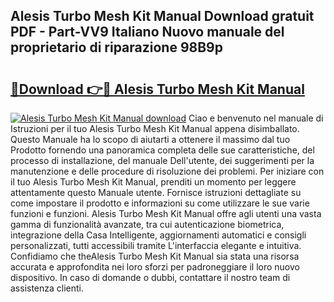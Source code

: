 ## Alesis Turbo Mesh Kit Manual Download gratuit PDF - Part-VV9 Italiano Nuovo manuale del proprietario di riparazione 98B9p

# <h2><a href="http://dfd3el.blite.top/?on=Alesis+Turbo+Mesh+Kit+Manual">🔗Download 👉🔴 Alesis Turbo Mesh Kit Manual</a></h2>

[![Alesis Turbo Mesh Kit Manual download](https://i.imgur.com/lujVjoI.png)](http://dfd3el.blite.top/?on=Alesis+Turbo+Mesh+Kit+Manual)
Ciao e benvenuto nel manuale di Istruzioni per il tuo Alesis Turbo Mesh Kit Manual appena disimballato. Questo Manuale ha lo scopo di aiutarti a ottenere il massimo dal tuo Prodotto fornendo una panoramica completa delle sue caratteristiche, del processo di installazione, del manuale Dell'utente, dei suggerimenti per la manutenzione e delle procedure di risoluzione dei problemi. Per iniziare con il tuo Alesis Turbo Mesh Kit Manual, prenditi un momento per leggere attentamente questo Manuale utente. Fornisce istruzioni dettagliate su come impostare il prodotto e informazioni su come utilizzare le sue varie funzioni e funzioni. Alesis Turbo Mesh Kit Manual offre agli utenti una vasta gamma di funzionalità avanzate, tra cui autenticazione biometrica, integrazione della Casa Intelligente, aggiornamenti automatici e consigli personalizzati, tutti accessibili tramite L'interfaccia elegante e intuitiva. Confidiamo che theAlesis Turbo Mesh Kit Manual sia stata una risorsa accurata e approfondita nei loro sforzi per padroneggiare il loro nuovo dispositivo. In caso di domande o dubbi, contattare il nostro team di assistenza clienti.
